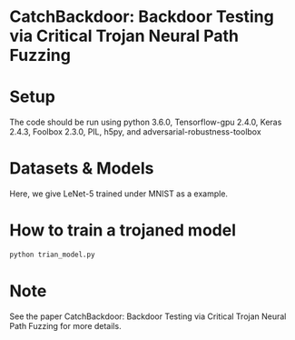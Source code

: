 # CatchBackdoor: Backdoor Testing via Critical Trojan Neural Path Fuzzing

# Setup
The code should be run using python 3.6.0, Tensorflow-gpu 2.4.0, Keras 2.4.3, Foolbox 2.3.0, PIL, h5py, and adversarial-robustness-toolbox

# Datasets & Models

Here, we give LeNet-5 trained under MNIST as a example.

# How to train a trojaned model
  ```python
 python trian_model.py
  ```


# Note
See the paper CatchBackdoor: Backdoor Testing via Critical Trojan Neural Path Fuzzing for more details.
